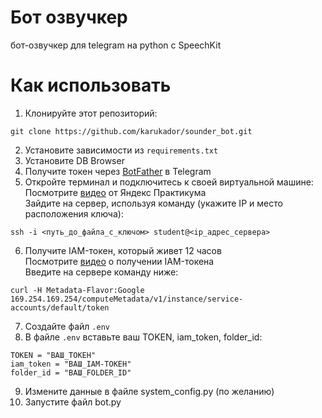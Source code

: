 # Бот озвучкер
бот-озвучкер для telegram на python с SpeechKit
# Как использовать
1) Клонируйте этот репозиторий:
```
git clone https://github.com/karukador/sounder_bot.git
```
2) Установите зависимости из `requirements.txt`
3) Установите DB Browser  
4) Получите токен через [BotFather](https://telegram.me/BotFather) в Telegram 
5) Откройте терминал и подключитесь к своей виртуальной машине:  
   Посмотрите [видео](https://code.s3.yandex.net/kids-ai/video/1710521524357368.mp4) от Яндекс Практикума  
   Зайдите на сервер, используя команду (укажите IP и место расположения ключа):  
```
ssh -i <путь_до_файла_с_ключом> student@<ip_адрес_сервера>  
```
6) Получите IAM-токен, который живет 12 часов  
   Посмотрите [видео](https://code.s3.yandex.net/kids-ai/video/1710080423616925.mp4) о получении IAM-токена  
   Введите на сервере команду ниже:  
```
curl -H Metadata-Flavor:Google 169.254.169.254/computeMetadata/v1/instance/service-accounts/default/token
```
7) Создайте файл `.env`
8) В файле `.env` вставьте ваш TOKEN, iam_token, folder_id:
```
TOKEN = "ВАШ_ТОКЕН"
iam_token = "ВАШ_IAM-ТОКЕН"
folder_id = "ВАШ_FOLDER_ID"
```
9) Измените данные в файле system_config.py (по желанию)  
10) Запустите файл bot.py  
